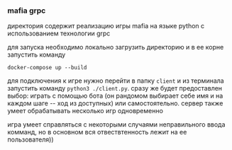 ### mafia grpc

директория содержит реализацию игры mafia на языке python с использованием технологии grpc

для запуска необходимо локально загрузить директорию и в ее корне запустить команду
```
docker-compose up --build
```

для подключения к игре нужно перейти в папку `client` и из терминала запустить команду `python3 ./client.py`. сразу же будет предоставлен выбор: играть с помощью бота (он рандомом выбирает себе имя и на каждом шаге -- ход из доступных) или самостоятельно. сервер также умеет обрабатывать несколько игр одновременно

игра умеет справляться с некоторыми случаями неправильного ввода комманд, но в основном вся отвествтенность лежит на ее пользователя))